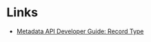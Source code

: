 # Links

- [Metadata API Developer Guide: Record Type](https://developer.salesforce.com/docs/atlas.en-us.238.0.api_meta.meta/api_meta/meta_recordtype.htm)
